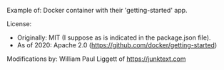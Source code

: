 Example of: Docker container with their 'getting-started' app.

License:
 - Originally: MIT (I suppose as is indicated in the package.json file).
 - As of 2020: Apache 2.0 (https://github.com/docker/getting-started)

Modifications by: William Paul Liggett of https://junktext.com
